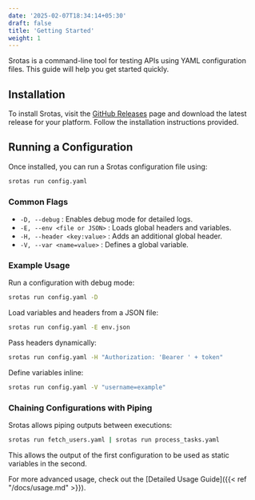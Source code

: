 ```yaml
---
date: '2025-02-07T18:34:14+05:30'
draft: false
title: 'Getting Started'
weight: 1
---
```


Srotas is a command-line tool for testing APIs using YAML configuration files. This guide will help you get started quickly.

## Installation

To install Srotas, visit the [GitHub Releases](https://github.com/santhanuv/srotas/releases) page and download the latest release for your platform. Follow the installation instructions provided.

## Running a Configuration

Once installed, you can run a Srotas configuration file using:

```sh
srotas run config.yaml
```

### Common Flags

- `-D, --debug` : Enables debug mode for detailed logs.
- `-E, --env <file or JSON>` : Loads global headers and variables.
- `-H, --header <key:value>` : Adds an additional global header.
- `-V, --var <name=value>` : Defines a global variable.

### Example Usage

Run a configuration with debug mode:

```sh
srotas run config.yaml -D
```

Load variables and headers from a JSON file:

```sh
srotas run config.yaml -E env.json
```

Pass headers dynamically:

```sh
srotas run config.yaml -H "Authorization: 'Bearer ' + token"
```

Define variables inline:

```sh
srotas run config.yaml -V "username=example"
```

### Chaining Configurations with Piping

Srotas allows piping outputs between executions:

```sh
srotas run fetch_users.yaml | srotas run process_tasks.yaml
```

This allows the output of the first configuration to be used as static variables in the second.

For more advanced usage, check out the [Detailed Usage Guide]({{< ref "/docs/usage.md" >}}).

